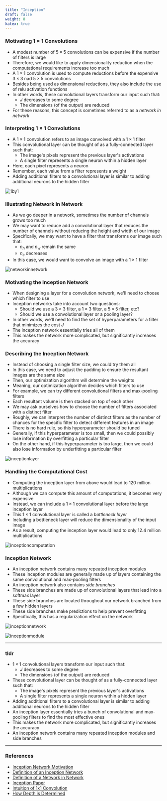 ```yaml
---
title: "Inception"
draft: false
weight: 8
katex: true
---
```


### Motivating $1 \times 1$ Convolutions
- A modest number of $5 \times 5$ convolutions can be expensive if the number of filters is large
- Therefore, we would like to apply dimensionality reduction when the computational requirements increase too much
- A $1 \times 1$ convolution is used to compute reductions before the expensive $3 \times 3$ nad $5 \times 5$ convolutions
- Besides being used as dimensional reductions, they also include the use of relu activation functions
- In other words, these convolutional layers transform our input such that:
	- $J$ decreases to some degree
	- The dimensions (of the output) are reduced
- For these reasons, this concept is sometimes referred to as a *network in network*

### Interpreting $1 \times 1$ Convolutions
- A $1 \times 1$ convolution refers to an image convolved with a $1 \times 1$ filter
- This convolutional layer can be thought of as a fully-connected layer such that:
	- The image's pixels represent the previous layer's activations
	- A single filter represents a single neuron within a hidden layer
- Here, each pixel represents a neuron
- Remember, each value from a filter represents a weight
- Adding additional filters to a convolutional layer is similar to adding additional neurons to the hidden filter


![1by1](../../../img/1by1convolution.svg)

### Illustrating Network in Network
- As we go deeper in a network, sometimes the number of channels grows too much
- We may want to reduce add a convolutional layer that reduces the number of channels without reducing the height and width of our image
- Specifically, we may want to have a filter that transforms our image such that:
	- $n_{h}$ and $n_{w}$ remain the same
	- $n_{c}$ decreases
- In this case, we would want to convolve an image with a $1 \times 1$ filter

![networkinnetwork](../../../img/networkinnetwork.svg)

### Motivating the Inception Network
- When designing a layer for a convolution network, we'll need to choose which filter to use
- Inception networks take into account two questions:
	- Should we use a $3 \times 3$ filter, a $1 \times 3$ filter, a $5 \times 5$ filter, etc?
	- Should we use a convolutional layer or a pooling layer?
- In other words, we'll need to find the set of hyperparameters for a filter that minimizes the cost $J$
- The inception network essentially tries all of them
- This makes the network more complicated, but significantly increases the accuracy

### Describing the Inception Network
- Instead of choosing a single filter size, we could try them all
- In this case, we need to adjust the padding to ensure the resultant images are the same size
- Then, our optimization algorithm will determine the weights
- Meaning, our optimization algorithm decides which filters to use
- For example, we can try different convolutional filters and max-pooling filters
- Each resultant volume is then stacked on top of each other
- We may ask ourselves how to choose the number of filters associated with a distinct filter
- Roughly, we can interpret the number of distinct filters as the number of chances for the specific filter to detect different features in an image
- There is no hard rule, so this hyperparameter should be tuned
- Generally, if this hyperparameter is too small, then we could possibly lose information by overfitting a particular filter
- On the other hand, if this hyperparameter is too large, then we could also lose information by underfitting a particular filter

![inceptionlayer](../../../img/inception.svg)

### Handling the Computational Cost
- Computing the inception layer from above would lead to $120$ million multiplications
- Although we can compute this amount of computations, it becomes very expensive
- Instead, we can include a $1 \times 1$ convolutional layer before the large inception layer
- This $1 \times 1$ convolutional layer is called a *bottleneck layer*
- Including a bottleneck layer will reduce the dimensionality of the input image
- As a result, computing the inception layer would lead to only $12.4$ million multiplications

![inceptioncomputation](../../../img/inception_computation.svg)

### Inception Network
- An inception network contains many repeated inception modules
- These inception modules are generally made up of layers containing the same convolutional and max-pooling filters
- An inception network also contains *side branches*
- These side branches are made up of convolutional layers that lead into a softmax layer
- These side branches are located throughout our network branched from a few hidden layers
- These side branches make predictions to help prevent overfitting
- Specifically, this has a regularization effect on the network

![inceptionnetwork](../../../img/inception_network.png)

![inceptionmodule](../../../img/inception_module.svg)

---

### tldr
- $1 \times 1$ convolutional layers transform our input such that:
	- $J$ decreases to some degree
	- The dimensions (of the output) are reduced
- These convolutional layer can be thought of as a fully-connected layer such that:
	- The image's pixels represent the previous layer's activations
	- A single filter represents a single neuron within a hidden layer
- Adding additional filters to a convolutional layer is similar to adding additional neurons to the hidden filter
- An inception layer essentially tries a bunch of convolutional and max-pooling filters to find the most effective ones
- This makes the network more complicated, but significantly increases the accuracy
- An inception network contains many repeated inception modules and side branches

---

### References
- [Inception Network Motivation](https://www.youtube.com/watch?v=C86ZXvgpejM&list=PLkDaE6sCZn6Gl29AoE31iwdVwSG-KnDzF&index=17)
- [Definition of an Inception Network](https://www.youtube.com/watch?v=KfV8CJh7hE0&list=PLkDaE6sCZn6Gl29AoE31iwdVwSG-KnDzF&index=18)
- [Definition of a Network in Network](https://www.youtube.com/watch?v=c1RBQzKsDCk&list=PLkDaE6sCZn6Gl29AoE31iwdVwSG-KnDzF&index=16)
- [Inception Paper](https://arxiv.org/pdf/1409.4842.pdf)
- [Intuition of 1x1 Convolution](https://stats.stackexchange.com/questions/194142/what-does-1x1-convolution-mean-in-a-neural-network)
- [How Depth is Determined](https://ai.stackexchange.com/questions/3287/how-is-the-depth-of-a-cnn-layer-determined)
